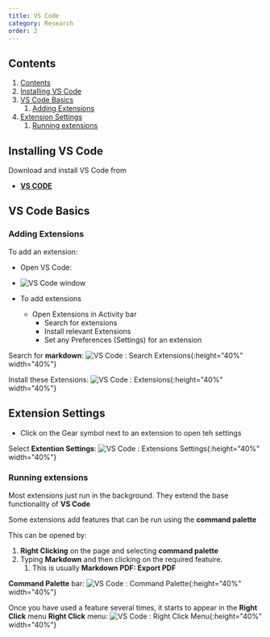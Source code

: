 ```yaml
---
title: VS Code
category: Research
order: 2
---
```


## Contents
1. [Contents](#contents)
2. [Installing VS Code](#installing-vs-code)
3. [VS Code Basics](#vs-code-basics)
   1. [Adding Extensions](#adding-extensions)
4. [Extension Settings](#extension-settings)
   1. [Running extensions](#running-extensions)

## Installing VS Code
Download and install VS Code from
- **[VS CODE](https://code.visualstudio.com)**

## VS Code Basics



### Adding Extensions
To add an extension:
- Open VS Code:
- ![VS Code window](https://scotentsd.github.io/tutorials/images/vscode.png)




- To add extensions
  - Open Extensions in Activity bar
    - Search for extensions
    - Install relevant Extensions
    - Set any Preferences (Settings) for an extension


Search for **markdown**:
![VS Code : Search Extensions](https://scotentsd.github.io/tutorials/images/extensionsearch.png){:height="40%" width="40%"}

Install these Extensions: 
![VS Code : Extensions](https://scotentsd.github.io/tutorials/images/installed.png){:height="40%" width="40%"}

## Extension Settings
- Click on the Gear symbol next to an extension to open teh settings 

Select **Extention Settings**:
![VS Code : Extensions Settings](https://scotentsd.github.io/tutorials/images/extensionsettings.png){:height="40%" width="40%"}

### Running extensions

Most extensions just run in the background. They extend the base functionality of **VS Code**

Some extensions add features that can be run using the **command palette**

This can be opened by:
1. **Right Clicking** on the page and selecting **command palette**
2. Typing **Markdown** and then clicking on the required featuire.
   1. This is usually **Markdown PDF: Export PDF**

**Command Palette** bar:
![VS Code :  Command Palette](https://scotentsd.github.io/tutorials/images/commandpalette.png){:height="40%" width="40%"}



Once you have used a feature several times, it starts to appear in the **Right Click** menu
**Right Click** menu:
![VS Code : Right Click Menu](https://scotentsd.github.io/tutorials/images/rightclick.png){:height="40%" width="40%"}

